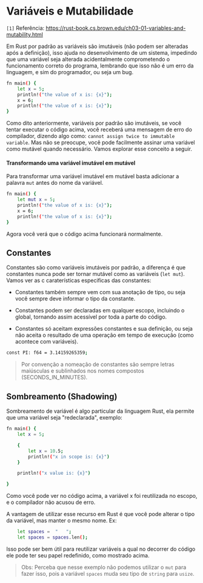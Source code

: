 # Variáveis e Mutabilidade

`[1]` Referência: <https://rust-book.cs.brown.edu/ch03-01-variables-and-mutability.html>

Em Rust por padrão as variáveis são imutáveis (não podem ser alteradas após a definição), isso ajuda no desenvolvimento de um sistema, impedindo que uma variável seja alterada acidentalmente comprometendo o funcionamento correto do programa, lembrando que isso não é um erro da linguagem, e sim do programador, ou seja um bug.

```bash
fn main() {
    let x = 5;
    println!("the value of x is: {x}");
    x = 6;
    println!("the value of x is: {x}");
}
```

Como dito anteriormente, variáveis por padrão são imutáveis, se você tentar executar o código acima, você receberá uma mensagem de erro do compilador, dizendo algo como: `cannot assign twice to immutable variable`. Mas não se preocupe, você pode facilmente assinar uma variável como mutável quando necessário. Vamos explorar esse conceito a seguir.

#### Transformando uma variável imutável em mutável

Para transformar uma variável imutável em mutável basta adicionar a palavra `mut` antes do nome da variável.

```bash
fn main() {
    let mut x = 5;
    println!("the value of x is: {x}");
    x = 6;
    println!("the value of x is: {x}");
}
```

Agora você verá que o código acima funcionará normalmente.

## Constantes

Constantes são como variáveis imutáveis por padrão, a diferença é que constantes nunca pode ser tornar mutável como as variáveis (`let mut`). Vamos ver as c caraterísticas especificas das constantes:

* Constantes também sempre vem com sua anotação de tipo, ou seja você sempre deve informar o tipo da constante.

* Constantes podem ser declaradas em qualquer escopo, incluindo o global, tornando assim acessível por toda a parte do código.

* Constantes só aceitam expressões constantes e sua definição, ou seja não aceita o resultado de uma operação em tempo de execução (como acontece com variáveis).

```bash
const PI: f64 = 3.14159265359;
```

> Por convenção a nomeação de constantes são sempre letras maiúsculas e sublinhados nos nomes compostos (SECONDS_IN_MINUTES).

## Sombreamento (Shadowing)

Sombreamento de variável é algo particular da linguagem Rust, ela permite que uma variável seja "redeclarada", exemplo:

```bash
fn main() {
    let x = 5;

    {
        let x = 10.5;
        println!("x in scope is: {x}")
    }

    println!("x value is: {x}")

}
```

Como você pode ver no código acima, a variável x foi reutilizada no escopo, e o compilador não acusou de erro.

A vantagem de utilizar esse recurso em Rust é que você pode alterar o tipo da variável, mas manter o mesmo nome. Ex:

```bash
    let spaces =  "   ";
    let spaces = spaces.len();
```

Isso pode ser bem útil para reutilizar variáveis a qual no decorrer do código ele pode ter seu papel redefinido, como mostrado acima.

> Obs: Perceba que nesse exemplo não podemos utilizar o `mut` para fazer isso, pois a variável `spaces` muda seu tipo de `string` para `usize`.
